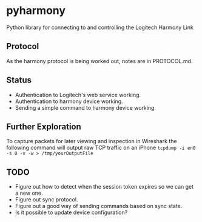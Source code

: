 pyharmony
=========

Python library for connecting to and controlling the Logitech Harmony Link

Protocol
--------

As the harmony protocol is being worked out, notes are in PROTOCOL.md.

Status
------

* Authentication to Logitech's web service working.
* Authentication to harmony device working.
* Sending a simple command to harmony device working.

Further Exploration
-------------------

To capture packets for later viewing and inspection in Wireshark the following command will output raw TCP traffic on an iPhone
  `tcpdump -i en0 -s 0 -v -w > /tmp/yourOutputFile`

TODO
----

* Figure out how to detect when the session token expires so we can get a new
  one.
* Figure out sync protocol.
* Figure out a good way of sending commands based on sync state.
* Is it possible to update device configuration?
